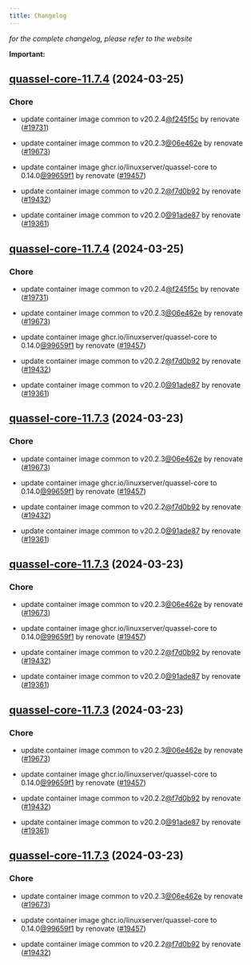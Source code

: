 ```yaml
---
title: Changelog
---
```



*for the complete changelog, please refer to the website*

**Important:**


## [quassel-core-11.7.4](https://github.com/truecharts/charts/compare/quassel-core-11.6.0...quassel-core-11.7.4) (2024-03-25)

### Chore



- update container image common to v20.2.4[@f245f5c](https://github.com/f245f5c) by renovate ([#19731](https://github.com/truecharts/charts/issues/19731))

- update container image common to v20.2.3[@06e462e](https://github.com/06e462e) by renovate ([#19673](https://github.com/truecharts/charts/issues/19673))

- update container image ghcr.io/linuxserver/quassel-core to 0.14.0[@99659f1](https://github.com/99659f1) by renovate ([#19457](https://github.com/truecharts/charts/issues/19457))

- update container image common to v20.2.2[@f7d0b92](https://github.com/f7d0b92) by renovate ([#19432](https://github.com/truecharts/charts/issues/19432))

- update container image common to v20.2.0[@91ade87](https://github.com/91ade87) by renovate ([#19361](https://github.com/truecharts/charts/issues/19361))


## [quassel-core-11.7.4](https://github.com/truecharts/charts/compare/quassel-core-11.6.0...quassel-core-11.7.4) (2024-03-25)

### Chore



- update container image common to v20.2.4[@f245f5c](https://github.com/f245f5c) by renovate ([#19731](https://github.com/truecharts/charts/issues/19731))

- update container image common to v20.2.3[@06e462e](https://github.com/06e462e) by renovate ([#19673](https://github.com/truecharts/charts/issues/19673))

- update container image ghcr.io/linuxserver/quassel-core to 0.14.0[@99659f1](https://github.com/99659f1) by renovate ([#19457](https://github.com/truecharts/charts/issues/19457))

- update container image common to v20.2.2[@f7d0b92](https://github.com/f7d0b92) by renovate ([#19432](https://github.com/truecharts/charts/issues/19432))

- update container image common to v20.2.0[@91ade87](https://github.com/91ade87) by renovate ([#19361](https://github.com/truecharts/charts/issues/19361))


## [quassel-core-11.7.3](https://github.com/truecharts/charts/compare/quassel-core-11.6.0...quassel-core-11.7.3) (2024-03-23)

### Chore



- update container image common to v20.2.3[@06e462e](https://github.com/06e462e) by renovate ([#19673](https://github.com/truecharts/charts/issues/19673))

- update container image ghcr.io/linuxserver/quassel-core to 0.14.0[@99659f1](https://github.com/99659f1) by renovate ([#19457](https://github.com/truecharts/charts/issues/19457))

- update container image common to v20.2.2[@f7d0b92](https://github.com/f7d0b92) by renovate ([#19432](https://github.com/truecharts/charts/issues/19432))

- update container image common to v20.2.0[@91ade87](https://github.com/91ade87) by renovate ([#19361](https://github.com/truecharts/charts/issues/19361))


## [quassel-core-11.7.3](https://github.com/truecharts/charts/compare/quassel-core-11.6.0...quassel-core-11.7.3) (2024-03-23)

### Chore



- update container image common to v20.2.3[@06e462e](https://github.com/06e462e) by renovate ([#19673](https://github.com/truecharts/charts/issues/19673))

- update container image ghcr.io/linuxserver/quassel-core to 0.14.0[@99659f1](https://github.com/99659f1) by renovate ([#19457](https://github.com/truecharts/charts/issues/19457))

- update container image common to v20.2.2[@f7d0b92](https://github.com/f7d0b92) by renovate ([#19432](https://github.com/truecharts/charts/issues/19432))

- update container image common to v20.2.0[@91ade87](https://github.com/91ade87) by renovate ([#19361](https://github.com/truecharts/charts/issues/19361))


## [quassel-core-11.7.3](https://github.com/truecharts/charts/compare/quassel-core-11.6.0...quassel-core-11.7.3) (2024-03-23)

### Chore



- update container image common to v20.2.3[@06e462e](https://github.com/06e462e) by renovate ([#19673](https://github.com/truecharts/charts/issues/19673))

- update container image ghcr.io/linuxserver/quassel-core to 0.14.0[@99659f1](https://github.com/99659f1) by renovate ([#19457](https://github.com/truecharts/charts/issues/19457))

- update container image common to v20.2.2[@f7d0b92](https://github.com/f7d0b92) by renovate ([#19432](https://github.com/truecharts/charts/issues/19432))

- update container image common to v20.2.0[@91ade87](https://github.com/91ade87) by renovate ([#19361](https://github.com/truecharts/charts/issues/19361))


## [quassel-core-11.7.3](https://github.com/truecharts/charts/compare/quassel-core-11.6.0...quassel-core-11.7.3) (2024-03-23)

### Chore



- update container image common to v20.2.3[@06e462e](https://github.com/06e462e) by renovate ([#19673](https://github.com/truecharts/charts/issues/19673))

- update container image ghcr.io/linuxserver/quassel-core to 0.14.0[@99659f1](https://github.com/99659f1) by renovate ([#19457](https://github.com/truecharts/charts/issues/19457))

- update container image common to v20.2.2[@f7d0b92](https://github.com/f7d0b92) by renovate ([#19432](https://github.com/truecharts/charts/issues/19432))
